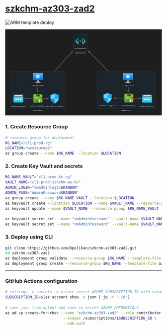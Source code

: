 # [szkchm-az303-zad2](https://github.com/bpelikan/SzkolaChmury/tree/az303/zadanie2/Azure/Architecture/Az-303/Zadanie3)

![ARM template deploy](https://github.com/bpelikan/szkchm-az303-zad2/workflows/ARM%20template%20deploy/badge.svg)

![Screen](./img/20201216212102.jpg "Screen")

### 1. Create Resource Group
```bash
# resource group for deployment
RG_NAME="cl1-prod-rg"
LOCATION="westeurope"
az group create --name $RG_NAME --location $LOCATION
```

### 2. Create Key Vault and secrets
```bash
RG_NAME_VAULT="cl1-prod-kv-rg"
VAULT_NAME="cl1-prod-szkchm-we-kv"
ADMIN_LOGIN="vmadminlogin$RANDOM"
ADMIN_PASS="AdminPassword$RANDOM"
az group create --name $RG_NAME_VAULT --location $LOCATION
az keyvault create --location $LOCATION --name $VAULT_NAME --resource-group $RG_NAME_VAULT
az keyvault update --name $VAULT_NAME --resource-group $RG_NAME_VAULT --enabled-for-template-deployment true

az keyvault secret set --name "vmAdminUsername" --vault-name $VAULT_NAME --value $ADMIN_LOGIN
az keyvault secret set --name "vmAdminPassword" --vault-name $VAULT_NAME --value $ADMIN_PASS
```

### 3. Deploy using CLI
```bash
git clone https://github.com/bpelikan/szkchm-az303-zad2.git
cd szkchm-az303-zad2
az deployment group validate --resource-group $RG_NAME --template-file azuredeploy.json --parameters azuredeploy.parameters.json
az deployment group create --resource-group $RG_NAME --template-file azuredeploy.json --parameters azuredeploy.parameters.json
```

---

### GitHub Actions configuration
```bash
# settings -> secrets -> create secret AZURE_SUBSCRIPTION_ID with value from $SUBSCRIPTION_ID
SUBSCRIPTION_ID=$(az account show -o json | jq -r ".id")

# save json from output and save in secret AZURE_CREDENTIALS
az ad sp create-for-rbac --name "szkchm-az303-zad2" --role contributor \
                          --scopes /subscriptions/$SUBSCRIPTION_ID \
                          --sdk-auth
```
